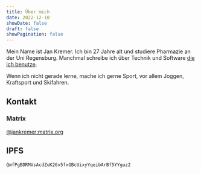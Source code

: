 ```yaml
---
title: Über mich
date: 2022-12-10
showDate: false
draft: false
showPagination: false
---
```

Mein Name ist Jan Kremer. Ich bin 27 Jahre alt und studiere Pharmazie an der Uni Regensburg. Manchmal schreibe ich über Technik und Software [die ich benutze](/uses).

Wenn ich nicht gerade lerne, mache ich gerne Sport, vor allem Joggen, Kraftsport und Skifahren.

## Kontakt

### Matrix

[@jankremer:matrix.org](https://matrix.to/#/@jankremer:matrix.org)

## IPFS

```txt
QmfPgBDRMVsAcdZuK26v5fxGBcUixyYqeibArBf5YYguz2
```
